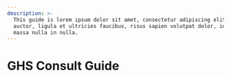 ```yaml
---
description: >-
  This guide is lorem ipsum dolor sit amet, consectetur adipiscing elit. Sed
  auctor, ligula et ultricies faucibus, risus sapien volutpat dolor, id maximus
  massa nulla in nulla.
---
```


# GHS Consult Guide

